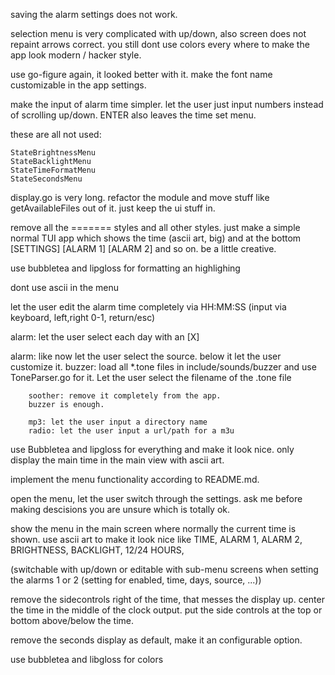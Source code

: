 saving the alarm settings does not work.

selection menu is very complicated with up/down, also screen does not repaint arrows correct. you still dont use colors every where to make the app look modern / hacker style.

use go-figure again, it looked better with it. make the font name customizable in the app settings.

make the input of alarm time simpler. let the user just input numbers instead of scrolling up/down. ENTER also leaves the time set menu.



these are all not used:

	StateBrightnessMenu
	StateBacklightMenu
	StateTimeFormatMenu
	StateSecondsMenu


display.go is very long. refactor the module and move stuff like getAvailableFiles out of it. just keep the ui stuff in.

remove all the ======= styles and all other styles. just make a simple normal TUI app which shows the time (ascii art, big) and at the bottom [SETTINGS]     [ALARM 1] [ALARM 2] and so on. be a little creative.




use bubbletea and lipgloss for formatting an 
highlighing

dont use ascii in the menu

let the user edit the alarm time completely
    via HH:MM:SS (input via keyboard, left,right 0-1, return/esc)

alarm: let the user select each day with an [X] 

alarm: like now let the user select the source.
    below it let the user customize it.
        buzzer: load all *.tone files in include/sounds/buzzer
        and use ToneParser.go for it.
        Let the user select the filename of the .tone file

        soother: remove it completely from the app.
        buzzer is enough.

        mp3: let the user input a directory name
        radio: let the user input a url/path for a m3u
        

use Bubbletea and lipgloss for everything and make it look nice.
only display the main time in the main view with ascii art.








implement the menu functionality according to README.md.

open the menu, let the user switch through the settings. ask me before making descisions you are unsure which is totally ok.

show the menu in the main screen where normally the current time is shown. use ascii art to make it look nice like TIME, ALARM 1, ALARM 2, BRIGHTNESS, BACKLIGHT, 12/24 HOURS,

(switchable with up/down or editable with sub-menu screens when setting the alarms 1 or 2 (setting for enabled, time, days, source, ...))

remove the sidecontrols right of the time, that messes the display up. center the time in the middle of the clock output.
put the side controls at the top or bottom above/below the time.

remove the seconds display as default, make it an configurable option.

use bubbletea and libgloss for colors 

